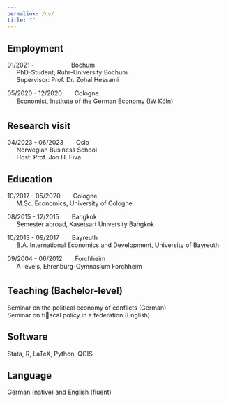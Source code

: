 ```yaml
---
permalink: /cv/
title: ""
---
```


## Employment
01/2021 -  &ensp;&ensp;&ensp;&ensp;&ensp;&ensp;&ensp;&ensp;&ensp;&ensp;&ensp;<i class="fas fa-map-marker-alt"></i> Bochum    
&ensp;&ensp;&ensp;PhD-Student, Ruhr-University Bochum    
&ensp;&ensp;&ensp;Supervisor: Prof. Dr. Zohal Hessami  

05/2020 - 12/2020 &ensp;&ensp;&ensp;<i class="fas fa-map-marker-alt"></i> Cologne  
&ensp;&ensp;&ensp;Economist, Institute of the German Economy (IW Köln)

## Research visit
04/2023 - 06/2023 &ensp;&ensp;&ensp;<i class="fas fa-map-marker-alt"></i> Oslo   
&ensp;&ensp;&ensp;Norwegian Business School  
&ensp;&ensp;&ensp;Host: Prof. Jon H. Fiva  

## Education 
10/2017 - 05/2020 &ensp;&ensp;&ensp;<i class="fas fa-map-marker-alt"></i> Cologne     
&ensp;&ensp;&ensp;M.Sc. Economics, University of Cologne 

08/2015 - 12/2015 &ensp;&ensp;&ensp;<i class="fas fa-map-marker-alt"></i> Bangkok    
&ensp;&ensp;&ensp;Semester abroad, Kasetsart University Bangkok

10/2013 - 09/2017 &ensp;&ensp;&ensp;<i class="fas fa-map-marker-alt"></i> Bayreuth   
&ensp;&ensp;&ensp;B.A. International Economics and Development, University of Bayreuth

09/2004 - 06/2012 &ensp;&ensp;&ensp;<i class="fas fa-map-marker-alt"></i> Forchheim   
&ensp;&ensp;&ensp;A-levels, Ehrenbürg-Gymnasium Forchheim

## Teaching (Bachelor-level)
Seminar on the political economy of conflicts (German)  
Seminar on fiscal policy in a federation (English)  

## Software 
Stata, R, LaTeX, Python, QGIS

## Language
German (native) and English (fluent)
